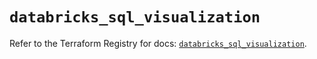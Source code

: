 # `databricks_sql_visualization`

Refer to the Terraform Registry for docs: [`databricks_sql_visualization`](https://registry.terraform.io/providers/databricks/databricks/1.36.2/docs/resources/sql_visualization).
